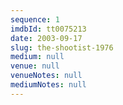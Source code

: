 ```yaml
---
sequence: 1
imdbId: tt0075213
date: 2003-09-17
slug: the-shootist-1976
medium: null
venue: null
venueNotes: null
mediumNotes: null
---
```


